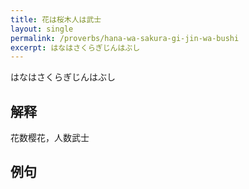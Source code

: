 ```yaml
---
title: 花は桜木人は武士
layout: single
permalink: /proverbs/hana-wa-sakura-gi-jin-wa-bushi
excerpt: はなはさくらぎじんはぶし
---
```


はなはさくらぎじんはぶし

## 解释

花数樱花，人数武士

## 例句

